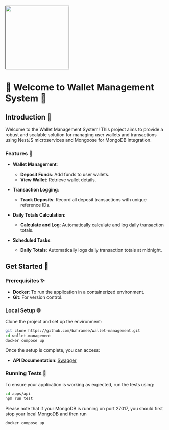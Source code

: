   <p>
    <a href="">
        <img width="200" src="" alt="" />
    </a>
  </p>
  <h1>🚀 Welcome to Wallet Management System 🌟</h1>
</div>

## Introduction 👋

Welcome to the Wallet Management System! This project aims to provide a robust and scalable solution for managing user wallets and transactions using NestJS microservices and Mongoose for MongoDB integration.

### Features 🎯

- **Wallet Management**:
  - **Deposit Funds**: Add funds to user wallets.
  - **View Wallet**: Retrieve wallet details.
  
- **Transaction Logging**:
  - **Track Deposits**: Record all deposit transactions with unique reference IDs.
  
- **Daily Totals Calculation**:
  - **Calculate and Log**: Automatically calculate and log daily transaction totals.

- **Scheduled Tasks**:
  - **Daily Totals**: Automatically logs daily transaction totals at midnight.

## Get Started 🚀

### Prerequisites ✨

- **Docker**: To run the application in a containerized environment.
- **Git**: For version control.

### Local Setup 🌐

Clone the project and set up the environment:

```bash
git clone https://github.com/bahramee/wallet-management.git
cd wallet-management
docker compose up
```

Once the setup is complete, you can access:
- **API Documentation**: [Swagger](http://127.0.0.1:4000)

### Running Tests 🧪

To ensure your application is working as expected, run the tests using:

```bash
cd apps/api
npm run test
```

Please note that if your MongoDB is running on port 27017, you should first stop your local MongoDB and then run 
```
docker compose up
```